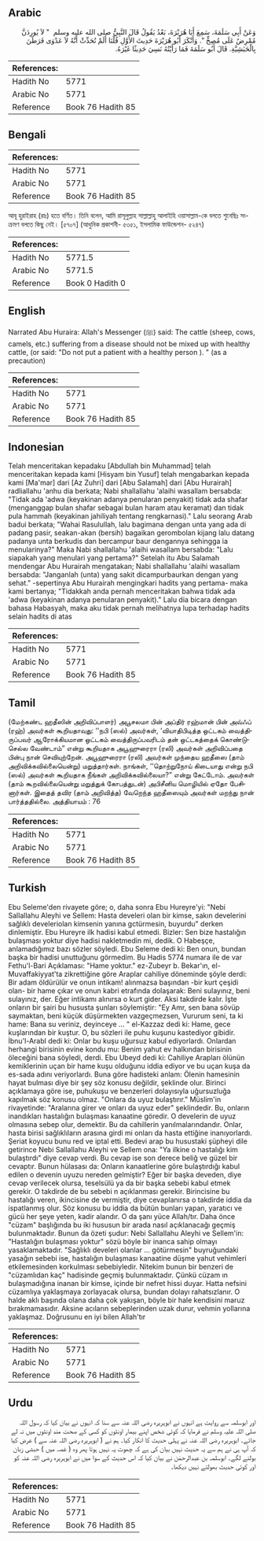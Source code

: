 ## Arabic


<div dir="rtl" lang="ar" style={{fontSize:'larger',backgroundColor:'#f8f9fa',padding:20}}>
وَعَنْ أَبِي سَلَمَةَ، سَمِعَ أَبَا هُرَيْرَةَ، بَعْدُ يَقُولُ قَالَ النَّبِيُّ صلى الله عليه وسلم ‏ "‏ لاَ يُورِدَنَّ مُمْرِضٌ عَلَى مُصِحٍّ ‏"‏‏.‏ وَأَنْكَرَ أَبُو هُرَيْرَةَ حَدِيثَ الأَوَّلِ قُلْنَا أَلَمْ تُحَدِّثْ أَنَّهُ لاَ عَدْوَى فَرَطَنَ بِالْحَبَشِيَّةِ‏.‏ قَالَ أَبُو سَلَمَةَ فَمَا رَأَيْتُهُ نَسِيَ حَدِيثًا غَيْرَهُ‏.‏
</div>
<div style={{backgroundColor:'#f8f9fa',padding:20, marginBottom: 10}}><table> <thead> <tr> <th>References:</th> <th></th> </tr> </thead> <tbody><tr><td>Hadith No</td><td>5771</td></tr><tr><td>Arabic No</td><td>5771</td></tr><tr><td>Reference</td><td>Book 76 Hadith 85</td></tr></tbody></table></div>

## Bengali


<div dir="ltr" lang="bn" style={{fontSize:'larger',backgroundColor:'#f8f9fa',padding:20}}>

</div>
<div style={{backgroundColor:'#f8f9fa',padding:20, marginBottom: 10}}><table> <thead> <tr> <th>References:</th> <th></th> </tr> </thead> <tbody><tr><td>Hadith No</td><td>5771</td></tr><tr><td>Arabic No</td><td>5771</td></tr><tr><td>Reference</td><td>Book 76 Hadith 85</td></tr></tbody></table></div>


<div dir="ltr" lang="bn" style={{fontSize:'larger',backgroundColor:'#f8f9fa',padding:20}}>
আবূ হুরাইরাহ (রাঃ) হতে বর্ণিত। তিনি বলেন, আমি রাসূলুল্লাহ সাল্লাল্লাহু আলাইহি ওয়াসাল্লাম-কে বলতে শুনেছিঃ সংক্রমণ বলতে কিছু নেই। [৫৭০৭] (আধুনিক প্রকাশনী- ৫৩৫১, ইসলামিক ফাউন্ডেশন- ৫২৪৭)
</div>
<div style={{backgroundColor:'#f8f9fa',padding:20, marginBottom: 10}}><table> <thead> <tr> <th>References:</th> <th></th> </tr> </thead> <tbody><tr><td>Hadith No</td><td>5771.5</td></tr><tr><td>Arabic No</td><td>5771.5</td></tr><tr><td>Reference</td><td>Book 0 Hadith 0</td></tr></tbody></table></div>

## English


<div dir="ltr" lang="en" style={{fontSize:'larger',backgroundColor:'#f8f9fa',padding:20}}>
Narrated Abu Huraira: Allah's Messenger (ﷺ) said: The cattle (sheep, cows, camels, etc.) suffering from a disease should not be mixed up with healthy cattle, (or said: "Do not put a patient with a healthy person ). " (as a precaution)
</div>
<div style={{backgroundColor:'#f8f9fa',padding:20, marginBottom: 10}}><table> <thead> <tr> <th>References:</th> <th></th> </tr> </thead> <tbody><tr><td>Hadith No</td><td>5771</td></tr><tr><td>Arabic No</td><td>5771</td></tr><tr><td>Reference</td><td>Book 76 Hadith 85</td></tr></tbody></table></div>

## Indonesian


<div dir="ltr" lang="id" style={{fontSize:'larger',backgroundColor:'#f8f9fa',padding:20}}>
Telah menceritakan kepadaku [Abdullah bin Muhammad] telah menceritakan kepada kami [Hisyam bin Yusuf] telah mengabarkan kepada kami [Ma'mar] dari [Az Zuhri] dari [Abu Salamah] dari [Abu Hurairah] radliallahu 'anhu dia berkata; Nabi shallallahu 'alaihi wasallam bersabda: "Tidak ada 'adwa (keyakinan adanya penularan penyakit) tidak ada shafar (menganggap bulan shafar sebagai bulan haram atau keramat) dan tidak pula hammah (keyakinan jahiliyah tentang rengkarnasi)." Lalu seorang Arab badui berkata; "Wahai Rasulullah, lalu bagimana dengan unta yang ada di padang pasir, seakan-akan (bersih) bagaikan gerombolan kijang lalu datang padanya unta berkudis dan bercampur baur dengannya sehingga ia menularinya?" Maka Nabi shallallahu 'alaihi wasallam bersabda: "Lalu siapakah yang menulari yang pertama?" Setelah itu Abu Salamah mendengar Abu Hurairah mengatakan; Nabi shallallahu 'alaihi wasallam bersabda: "Janganlah (unta) yang sakit dicampurbaurkan dengan yang sehat." -sepertinya Abu Hurairah mengingkari hadits yang pertama- maka kami bertanya; "Tidakkah anda pernah menceritakan bahwa tidak ada 'adwa (keyakinan adanya penularan penyakit)." Lalu dia bicara dengan bahasa Habasyah, maka aku tidak pernah melihatnya lupa terhadap hadits selain hadits di atas
</div>
<div style={{backgroundColor:'#f8f9fa',padding:20, marginBottom: 10}}><table> <thead> <tr> <th>References:</th> <th></th> </tr> </thead> <tbody><tr><td>Hadith No</td><td>5771</td></tr><tr><td>Arabic No</td><td>5771</td></tr><tr><td>Reference</td><td>Book 76 Hadith 85</td></tr></tbody></table></div>

## Tamil


<div dir="ltr" lang="ta" style={{fontSize:'larger',backgroundColor:'#f8f9fa',padding:20}}>
(மேற்கண்ட ஹதீஸின் அறிவிப்பாளர்) அபூசலமா பின் அப்திர் ரஹ்மான் பின் அவ்ஃப் (ரஹ்) அவர்கள் கூறியதாவது: ‘‘நபி (ஸல்) அவர்கள், ‘வியாதிபிடித்த ஒட்டகம் வைத்திருப்பவர் ஆரோக்கியமான ஒட்டகம் வைத்திருப்பவரிடம் தன் ஒட்டகத்தைக் கொண்டுசெல்ல வேண்டாம்” என்று கூறியதாக அபூஹுரைரா (ரலி) அவர்கள் அறிவிப்பதை பின்பு நான் செவியுற்றேன். அபூஹுரைரா (ரலி) அவர்கள் முந்தைய ஹதீஸை (தாம் அறிவிக்கவில்லையென்று) மறுத்தார்கள். நாங்கள், ‘‘தொற்றுநோய் கிடையாது என்று நபி (ஸல்) அவர்கள் கூறியதாக நீங்கள் அறிவிக்கவில்லையா?” என்று கேட்டோம். அவர்கள் (தாம் கூறவில்லையென்று மறுத்துக் கோபத்துடன்) அபிசீனிய மொழியில் ஏதோ பேசினார்கள். இதைத் தவிர (தாம் அறிவித்த) வேறெந்த ஹதீஸையும் அவர்கள் மறந்து நான் பார்த்ததில்லை. அத்தியாயம் : 76
</div>
<div style={{backgroundColor:'#f8f9fa',padding:20, marginBottom: 10}}><table> <thead> <tr> <th>References:</th> <th></th> </tr> </thead> <tbody><tr><td>Hadith No</td><td>5771</td></tr><tr><td>Arabic No</td><td>5771</td></tr><tr><td>Reference</td><td>Book 76 Hadith 85</td></tr></tbody></table></div>

## Turkish


<div dir="ltr" lang="tr" style={{fontSize:'larger',backgroundColor:'#f8f9fa',padding:20}}>
Ebu Seleme'den rivayete göre; o, daha sonra Ebu Hureyre'yi: "Nebi Sallallahu Aleyhi ve Sellem: Hasta develeri olan bir kimse, sakın develerini sağlıklı develeriolan kimsenin yanına gctürmesin, buyurdu" derken dinlemiştir. Ebu Hureyre ilk hadisi kabul etmedi. Bizler: Sen bize hastalığın bulaşması yoktur diye hadisi nakletmedin mi, dedik. O Habeşçe, anlamadığımız bazı sözler söyledi. Ebu Seleme dedi ki: Ben onun, bundan başka bir hadisi unuttuğunu görmedim. Bu Hadis 5774 numara ile de var Fethu'l-Bari Açıklaması: "Hame yoktur." ez-Zubeyr b. Bekar'ın, el-Muvaffakiyyat'ta zikrettiğine göre Araplar cahiliye döneminde şöyle derdi: Bir adam öldürülür ve onun intikam! alınmazsa başından -bir kurt çeşidi olan- bir hame çıkar ve onun kabri etrafında dolaşarak: Beni sulayınız, beni sulayınız, der. Eğer intikamı alınırsa o kurt gider. Aksi takdirde kalır. İşte onların bir şairi bu hususta şunları söylemiştir: "Ey Amr, sen bana sövüp saymaktan, beni küçük düşürmekten vazgeçmezsen, Vururum seni, ta ki hame: Bana su veriniz, deyinceye ... " el-Kazzaz dedi ki: Hame, gece kuşlarından bir kuştur. O, bu sözleri ile puhu kuşunu kastediyor gibidir. İbnu'l-Arabl dedi ki: Onlar bu kuşu uğursuz kabul ediyorlardı. Onlardan herhangi birisinin evine kondu mu: Benim yahut ev halkından birisinin öleceğini bana söyledi, derdi. Ebu Ubeyd dedi ki: Cahiliye Arapları ölünün kemiklerinin uçan bir hame kuşu olduğunu iddia ediyor ve bu uçan kuşa da es-sada adını veriyorlardı. Buna göre hadisteki anlam: Ölenin hamesinin hayat bulması diye bir şey söz konusu değildir, şeklinde olur. Birinci açıklamaya göre ise, puhukuşu ve benzerleri dolayısıyla uğursuzluğa kapılmak söz konusu olmaz. "Onlara da uyuz bulaştırır." Müslim'in rivayetinde: "Aralarına girer ve onları da uyuz eder" şeklindedir. Bu, onların inandıkları hastalığın bulaşması kanaatine göredir. O develerin de uyuz olmasına sebep olur, demektir. Bu da cahillerin yanılmalarındandır. Onlar, hasta birisi sağlıklıların arasına girdi mi onları da hasta ettiğine inanıyorlardı. Şeriat koyucu bunu red ve iptal etti. Bedevi arap bu husustaki şüpheyi dile getirince Nebi Sallallahu Aleyhi ve Sellem ona: "Ya ilkine o hastalığı kim bulaştırdı" diye cevap verdi. Bu cevap ise son derece beliğ ve güzel bir cevaptır. Bunun hülasası da: Onların kanaatlerine göre bulaştırdığı kabul edilen o devenin uyuzu nereden gelmiştir? Eğer bir başka deveden, diye cevap verilecek olursa, teselsülü ya da bir başka sebebi kabul etmek gerekir. O takdirde de bu sebebi n açıklanması gerekir. Birincisine bu hastalığı veren, ikincisine de vermiştir, diye cevaplanırsa o takdirde iddia da ispatlanmış olur. Söz konusu bu iddia da bütün bunları yapan, yaratıcı ve gücü her şeye yeten, kadir alandır. O da şanı yüce Allah/tır. Daha önce "cüzam" başlığında bu iki hususun bir arada nasıl açıklanacağı geçmiş bulunmaktadır. Bunun da özeti şudur: Nebi Sallallahu Aleyhi ve Sellem'in: "Hastalığın bulaşması yoktur" sözü böyle bir inanca sahip olmayı yasaklamaktadır. "Sağlıklı develeri olanlar ... götürmesin" buyruğundaki yasağın sebebi ise, hastalığın bulaşması kanaatine düşme yahut vehimleri etkilemesinden korkulması sebebiyledir. Nitekim bunun bir benzeri de "cüzamlıdan kaç" hadisinde geçmiş bulunmaktadır. Çünkü cüzam ın bulaşmadığına inanan bir kimse, içinde bir nefret hissi duyar. Hatta nefsini cüzamlıya yaklaşmaya zorlayacak olursa, bundan dolayı rahatsızlanır. O halde aklı başında olana daha çok yakışan, böyle bir hale kendisini maruz bırakmamasıdır. Aksine acıların sebeplerinden uzak durur, vehmin yollarına yaklaşmaz. Doğrusunu en iyi bilen Allah'tır
</div>
<div style={{backgroundColor:'#f8f9fa',padding:20, marginBottom: 10}}><table> <thead> <tr> <th>References:</th> <th></th> </tr> </thead> <tbody><tr><td>Hadith No</td><td>5771</td></tr><tr><td>Arabic No</td><td>5771</td></tr><tr><td>Reference</td><td>Book 76 Hadith 85</td></tr></tbody></table></div>

## Urdu


<div dir="rtl" lang="ur" style={{fontSize:'larger',backgroundColor:'#f8f9fa',padding:20}}>
اور ابوسلمہ سے روایت ہے انہوں نے ابوہریرہ رضی اللہ عنہ سے سنا کہ انہوں نے بیان کیا کہ رسول اللہ صلی اللہ علیہ وسلم نے فرمایا کہ کوئی شخص اپنے بیمار اونٹوں کو کسی کے صحت مند اونٹوں میں نہ لے جائے۔ ابوہریرہ رضی اللہ عنہ نے پہلی حدیث کا انکار کیا۔ ہم نے ( ابوہریرہ رضی اللہ عنہ سے ) عرض کیا کہ آپ ہی نے ہم سے یہ حدیث نہیں بیان کی ہے کہ چھوت یہ نہیں ہوتا پھر وہ ( غصہ میں ) حبشی زبان بولنے لگے۔ ابوسلمہ بن عبدالرحمٰن نے بیان کیا کہ اس حدیث کے سوا میں نے ابوہریرہ رضی اللہ عنہ کو اور کوئی حدیث بھولتے نہیں دیکھا۔
</div>
<div style={{backgroundColor:'#f8f9fa',padding:20, marginBottom: 10}}><table> <thead> <tr> <th>References:</th> <th></th> </tr> </thead> <tbody><tr><td>Hadith No</td><td>5771</td></tr><tr><td>Arabic No</td><td>5771</td></tr><tr><td>Reference</td><td>Book 76 Hadith 85</td></tr></tbody></table></div>